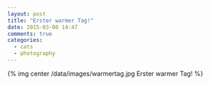 ```yaml
---
layout: post
title: "Erster warmer Tag!"
date: 2015-03-08 14:47
comments: true
categories:
  - cats
  - photography
---
```

{% img center /data/images/warmertag.jpg Erster warmer Tag! %}
